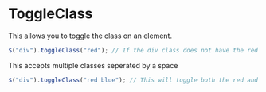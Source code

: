 # ToggleClass

This allows you to toggle the class on an element.

```javascript
$("div").toggleClass("red"); // If the div class does not have the red class it will be added or removed if it does have it
```

This accepts multiple classes seperated by a space

```javascript
$("div").toggleClass("red blue"); // This will toggle both the red and blue class
```

